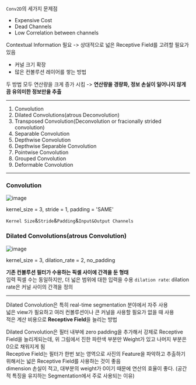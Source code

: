 ```Conv2D```의 세가지 문제점
- Expensive Cost
- Dead Channels
- Low Correlation between channels

Contextual Information 필요 -> 상대적으로 넓은 Receptive Field를 고려할 필요가 있음
- 커널 크기 확장
- 많은 컨볼루션 레이어를 쌓는 방법

두 방법 모두 연산량을 크게 증가 시킴 -> **연산량을 경량화, 정보 손실이 일어나지 않게 끔 유의미한 정보만을 추출**

---

1. Convolution
2. Dilated Convolutions(atrous Deconvolution)
3. Transposed Convolution(Deconvolution or fracionally strided convolution)
4. Separable Convolution
5. Depthwise Convolution
6. Depthwise Separable Convolution
7. Pointwise Convolution
8. Grouped Convolution
9. Deformable Convolution

---

### Convolution

![image](https://user-images.githubusercontent.com/72767245/110004691-10115780-7d5b-11eb-9921-362d9e4d6168.png)

kernel_size = 3, stride = 1, padding = 'SAME'  

```Kernel Size```&```Stride```&```Padding```&```Input&Output Channels```


### Dilated Convolutions(atrous Convolution)

![image](https://user-images.githubusercontent.com/72767245/110004788-27504500-7d5b-11eb-992c-455b41c04492.png)

kernel_size = 3, dilation_rate = 2, no_padding  


**기존 컨볼루션 필터가 수용하는 픽셀 사이에 간격을 둔 형태**   
입력 픽셀 수는 동일하지만, 더 넓은 범위에 대한 입력을 수용 
```dilation rate```: dilation rate은 커널 사이의 간격을 정의  

---

Dilated Convolution은 특히 real-time segmentation 분야에서 자주 사용  
넓은 view가 필요하고 여러 컨볼루션이나 큰 커널을 사용할 필요가 없을 때 사용  
적은 계산 비용으로 **Receptive Field**을 늘리는 방법  

Dilated Convolution은 필터 내부에 zero padding을 추가해서 강제로 Receptive Field을 늘리게되는데, 위 그림에서 진한 파란색 부분만 Weight가 있고 나머지 부분은 0으로 채워지게 됨  
Receptive Field는 필터가 한번 보는 영역으로 사진의 Feature을 파악하고 추출하기 위해서는 넓은 Receptive Field를 사용하는 것이 좋음  
dimension 손실이 적고, 대부분의 weight가 0이기 때문에 연산의 효율이 좋다. (공간적 특징을 유지하는 Segmentation에서 주로 사용되는 이유)

